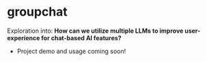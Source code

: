 # groupchat

Exploration into:
**How can we utilize multiple LLMs to improve user-experience for chat-based AI features?**

 - Project demo and usage coming soon!
